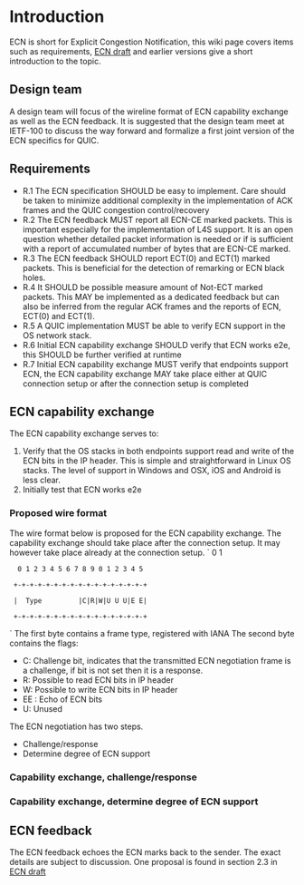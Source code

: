 # Introduction
ECN is short for Explicit Congestion Notification, this wiki page covers items such as requirements, [ECN draft](https://tools.ietf.org/id/draft-johansson-quic-ecn-03.txt) and earlier versions give a short introduction to the topic. 

## Design team
A design team will focus of the wireline format of ECN capability exchange as well as the ECN feedback. It is suggested that the design team meet at IETF-100 to discuss the way forward and formalize a first joint version of the ECN specifics for QUIC. 

## Requirements
* R.1 The ECN specification SHOULD be easy to implement. Care should be taken to minimize additional complexity in the implementation of ACK frames and the QUIC congestion control/recovery
* R.2 The ECN feedback MUST report all ECN-CE marked packets. This is important especially for the implementation of L4S support. It is an open question whether detailed packet information is needed or if is sufficient with a report of accumulated number of bytes that are ECN-CE marked.
* R.3 The ECN feedback SHOULD report ECT(0) and ECT(1) marked packets. This is beneficial for the detection of remarking or ECN black holes. 
* R.4 It SHOULD be possible measure amount of Not-ECT marked packets. This MAY be implemented as a dedicated feedback but can also be inferred from the regular ACK frames and the reports of ECN, ECT(0) and ECT(1).
* R.5 A QUIC implementation MUST be able to verify ECN support in the OS network stack. 
* R.6 Initial ECN capability exchange SHOULD verify that ECN works e2e, this SHOULD be further verified at runtime 
* R.7 Initial ECN capability exchange MUST verify that endpoints support ECN, the ECN capability exchange MAY take place either at QUIC connection setup or after the connection setup is completed   

## ECN capability exchange
The ECN capability exchange serves to:
1. Verify that the OS stacks in both endpoints support read and write of the ECN bits in the IP header. This is simple and straightforward in Linux OS stacks. The level of support in Windows and OSX, iOS and Android is less clear.
2. Initially test that ECN works e2e 
### Proposed wire format
The wire format below is proposed for the ECN capability exchange. The capability exchange should take place after the connection setup. It may however take place already at the connection setup.
`
      0                   1

      0 1 2 3 4 5 6 7 8 9 0 1 2 3 4 5

     +-+-+-+-+-+-+-+-+-+-+-+-+-+-+-+-+

     |  Type         |C|R|W|U U U|E E|

     +-+-+-+-+-+-+-+-+-+-+-+-+-+-+-+-+

`
The first byte contains a frame type, registered with IANA
The second byte contains the flags:
* C: Challenge bit, indicates that the transmitted ECN negotiation frame is a challenge, if bit is not set then it is a response.
* R: Possible to read ECN bits in IP header
* W: Possible to write ECN bits in IP header
* EE : Echo of ECN bits
* U: Unused

The ECN negotiation has two steps.
* Challenge/response
* Determine degree of ECN support
### Capability exchange, challenge/response

### Capability exchange, determine degree of ECN support



## ECN feedback
The ECN feedback echoes the ECN marks back to the sender. The exact details are subject to discussion. One proposal is found in section 2.3 in [ECN draft](https://tools.ietf.org/id/draft-johansson-quic-ecn-03.txt)
  